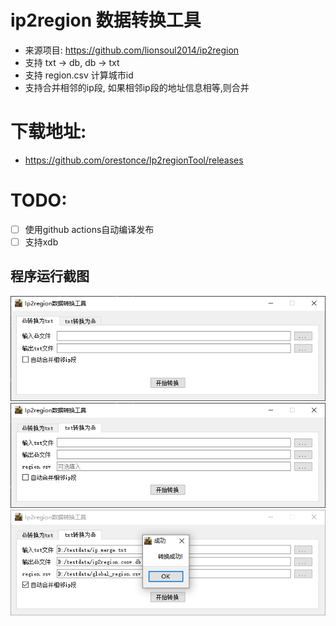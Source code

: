 # ip2region 数据转换工具
  * 来源项目: https://github.com/lionsoul2014/ip2region
  * 支持 txt -> db, db -> txt
  * 支持 region.csv 计算城市id
  * 支持合并相邻的ip段, 如果相邻ip段的地址信息相等,则合并
# 下载地址:
  * https://github.com/orestonce/Ip2regionTool/releases
  
# TODO:
  * [ ] 使用github actions自动编译发布
  * [ ] 支持xdb
  
## 程序运行截图
![程序截图](image/v1.3_1.png)
![程序截图](image/v1.3_2.png)
![程序截图](image/v1.3_3.png)
